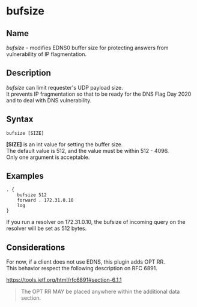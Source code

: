 # bufsize
## Name
*bufsize* - modifies EDNS0 buffer size for protecting answers from vulnerability of IP flagmentation.

## Description
*bufsize* can limit requester's UDP payload size.  
It prevents IP fragmentation so that to be ready for the DNS Flag Day 2020 and to deal with DNS vulnerability.

## Syntax
```text
bufsize [SIZE]
```

**[SIZE]** is an int value for setting the buffer size.  
The default value is 512, and the value must be within 512 - 4096.  
Only one argument is acceptable.

## Examples
```text
. {
    bufsize 512
    forward . 172.31.0.10
    log
}
```

If you run a resolver on 172.31.0.10, the bufsize of incoming query on the resolver will be set as 512 bytes.

## Considerations
For now, if a client does not use EDNS, this plugin adds OPT RR.  
This behavior respect the following description on RFC 6891.

https://tools.ietf.org/html/rfc6891#section-6.1.1
> The OPT RR MAY be placed anywhere within the additional data section.